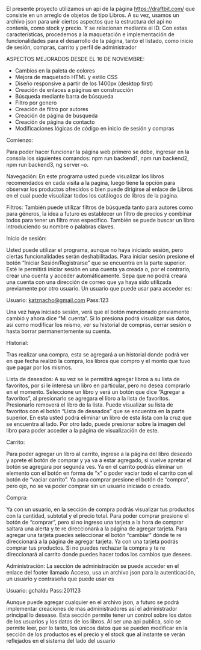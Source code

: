 El presente proyecto utilizamos un api de la página https://draftbit.com/ que consiste en un arreglo de objetos de tipo Libros. A su vez, usamos un archivo json para unir ciertos aspectos que la estructura del api no contenía, como stock y precio. Y se relacionan mediante el ID.
Con estas características, procedemos a la maquetación e implementación de funcionalidades para el desarrollo de la página, tanto el listado, como inicio de sesión, compras, carrito y perfil de administrador

ASPECTOS MEJORADOS DESDE EL 16 DE NOVIEMBRE:
-	Cambios en la paleta de colores
-	Mejora de maquetado HTML y estilo CSS
-	Diseño responsive a partir de los 1400px (desktop first)
-	Creación de enlaces a páginas en construcción
-	Búsqueda mediante barra de búsqueda
-	Filtro por genero
-	Creación de filtro por autores
-	Creación de página de búsqueda
-	Creación de página de contacto
-	Modificaciones lógicas de código en inicio de sesión y compras


Comienzo:

Para poder hacer funcionar la página web primero se debe, ingresar en la consola los siguientes comandos: npm run backend1, npm run backend2, npm run backend3, ng server –o.

Navegación: En este programa usted puede visualizar los libros recomendados en cada visita a la pagina, luego tiene la opción para observar los productos ofrecidos o bien puede dirigirse al enlace de Libros en el cual puede visualizar todos los catálogos de libros de la pagina.

Filtros: También puede utilizar filtros de búsqueda tanto para autores como para géneros, la idea a futuro es establecer un filtro de precios y combinar todos para tener un filtro mas especifico. También se puede buscar un libro introduciendo su nombre o palabras claves.

Inicio de sesión:

Usted puede utilizar el programa, aunque no haya iniciado sesión, pero ciertas funcionalidades serán deshabilitadas. Para iniciar sesión presione el botón “Iniciar Sesión/Registrarse” que se encuentra en la parte superior. Esté le permitirá iniciar sesión en una cuenta ya creada o, por el contrario, crear una cuenta y acceder automáticamente. Sepa que no podrá creara una cuenta con una dirección de correo que ya haya sido utilizada previamente por otro usuario.
Un usuario que puede usar para acceder es:

Usuario: katznacho@gmail.com             Pass:123

Una vez haya iniciado sesión, verá que el botón mencionado previamente cambió y ahora dice “Mi cuenta”. Si lo presiona podrá visualizar sus datos, así como modificar los mismo, ver su historial de compras, cerrar sesión o hasta borrar permanentemente su cuenta.

Historial:

Tras realizar una compra, esta se agregará a un historial donde podrá ver en que fecha realizó la compra, los libros que compro y el monto que tuvo que pagar por los mismos.

Lista de deseados:
A su vez se le permitirá agregar libros a su lista de favoritos, por si le interesa un libro en particular, pero no desea comprarlo en el momento. Seleccione un libro y verá un botón que dice “Agregar a favoritos”, al presionarlo se agregara el libro a la lista de favoritos. Presionarlo removerá el libro de la lista. 
Puede visualizar su lista de favoritos con el botón “Lista de deseados” que se encuentra en la parte superior. En esta usted podrá eliminar un libro de esta lista con la cruz que se encuentra al lado. Por otro lado, puede presionar sobre la imagen del libro para poder acceder a la página de visualización de este.

Carrito:

Para poder agregar un libro al carrito, ingrese a la página del libro deseado y aprete el botón de comprar y ya va a estar agregado, si vuelve apretar el botón se agregara por segunda ves.
Ya en el carrito podrás eliminar un elemento con el botón en forma de “x” o poder vaciar todo el carrito con el botón de “vaciar carrito”. Ya para comprar presione el botón de “compra”, pero ojo, no se va poder comprar sin un usuario iniciado o creado.

Compra:

Ya con un usuario, en la sección de compra podrás visualizar tus productos con la cantidad, subtotal y el precio total. Para poder comprar presione el botón de “comprar”, pero si no ingreso una tarjeta a la hora de comprar saltara una alerta y te re direccionará a la página de agregar tarjeta. Para agregar una tarjeta puedes seleccionar el botón “cambiar” dónde te re direccionará a la página de agregar tarjeta. Ya con una tarjeta podrás comprar tus productos. Si no puedes rechazar la compra y te re direccionará al carrito donde puedes hacer todos los cambios que desees.

Administración: La sección de administración se puede acceder en el enlace del footer llamado Acceso, usa un archivo json para la autenticación, un usuario y contraseña que puede usar es

Usuario: gchaldu               Pass:201123

Aunque puede agregar cualquier en el archivo json, a futuro se podrá implementar creaciones de mas administradores así el administrador principal lo desease.
Esta sección permite tener un control sobre los datos de los usuarios y los datos de los libros. Al ser una api publica, solo se permite leer, por lo tanto, los únicos datos que se pueden modificar en la sección de los productos es el precio y el stock que al instante se verán reflejados en el sistema del lado del usuario
